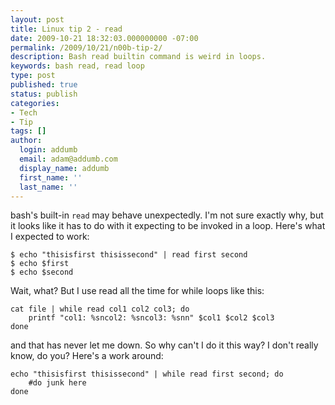 ```yaml
---
layout: post
title: Linux tip 2 - read
date: 2009-10-21 18:32:03.000000000 -07:00
permalink: /2009/10/21/n00b-tip-2/
description: Bash read builtin command is weird in loops.
keywords: bash read, read loop
type: post
published: true
status: publish
categories:
- Tech
- Tip
tags: []
author:
  login: addumb
  email: adam@addumb.com
  display_name: addumb
  first_name: ''
  last_name: ''
---
```

bash's built-in `read` may behave unexpectedly. I'm not sure exactly why, but it looks like it has to do with it expecting to be invoked in a loop. Here's what I expected to work:

    $ echo "thisisfirst thisissecond" | read first second
    $ echo $first
    $ echo $second

Wait, what? But I use read all the time for while loops like this:

    cat file | while read col1 col2 col3; do
        printf "col1: %sncol2: %sncol3: %snn" $col1 $col2 $col3
    done

and that has never let me down. So why can't I do it this way? I don't really know, do you? Here's a work around:

    echo "thisisfirst thisissecond" | while read first second; do
        #do junk here
    done
